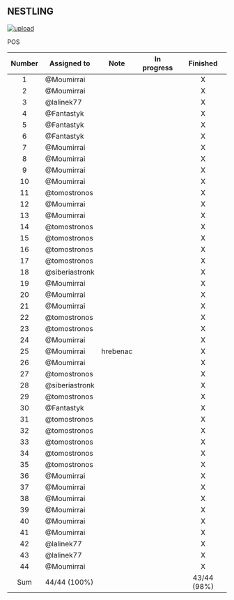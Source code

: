 ## NESTLING

[![upload](https://i.postimg.cc/vBFCNyGj/button-nahrat.png)](https://mega.nz/megadrop/kqKInvroV94)

POS

| Number | Assigned to    | Note     | In progress |  Finished   |
| :----: | -------------- | -------- | :---------: | :---------: |
|   1    | @Moumirrai     |          |             |      X      |
|   2    | @Moumirrai     |          |             |      X      |
|   3    | @lalinek77     |          |             |      X      |
|   4    | @Fantastyk     |          |             |      X      |
|   5    | @Fantastyk     |          |             |      X      |
|   6    | @Fantastyk     |          |             |      X      |
|   7    | @Moumirrai     |          |             |      X      |
|   8    | @Moumirrai     |          |             |      X      |
|   9    | @Moumirrai     |          |             |      X      |
|   10   | @Moumirrai     |          |             |      X      |
|   11   | @tomostronos   |          |             |      X      |
|   12   | @Moumirrai     |          |             |      X      |
|   13   | @Moumirrai     |          |             |      X      |
|   14   | @tomostronos   |          |             |      X      |
|   15   | @tomostronos   |          |             |      X      |
|   16   | @tomostronos   |          |             |      X      |
|   17   | @tomostronos   |          |             |      X      |
|   18   | @siberiastronk |          |             |      X      |
|   19   | @Moumirrai     |          |             |      X      |
|   20   | @Moumirrai     |          |             |      X      |
|   21   | @Moumirrai     |          |             |      X      |
|   22   | @tomostronos   |          |             |      X      |
|   23   | @tomostronos   |          |             |      X      |
|   24   | @Moumirrai     |          |             |      X      |
|   25   | @Moumirrai     | hrebenac |             |      X      |
|   26   | @Moumirrai     |          |             |      X      |
|   27   | @tomostronos   |          |             |      X      |
|   28   | @siberiastronk |          |             |      X      |
|   29   | @tomostronos   |          |             |      X      |
|   30   | @Fantastyk     |          |             |      X      |
|   31   | @tomostronos   |          |             |      X      |
|   32   | @tomostronos   |          |             |      X      |
|   33   | @tomostronos   |          |             |      X      |
|   34   | @tomostronos   |          |             |      X      |
|   35   | @tomostronos   |          |             |      X      |
|   36   | @Moumirrai     |          |             |      X      |
|   37   | @Moumirrai     |          |             |      X      |
|   38   | @Moumirrai     |          |             |      X      |
|   39   | @Moumirrai     |          |             |      X      |
|   40   | @Moumirrai     |          |             |      X      |
|   41   | @Moumirrai     |          |             |      X      |
|   42   | @lalinek77     |          |             |      X      |
|   43   | @lalinek77     |          |             |      X      |
|   44   | @Moumirrai     |          |             |      X      |
|  Sum   | 44/44 (100%)   |          |             | 43/44 (98%) |
